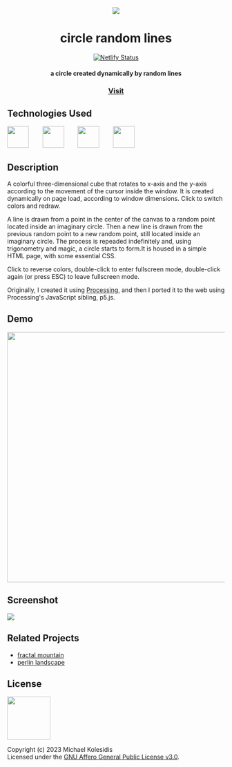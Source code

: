 <div align=center>
  <img src="./icons/icon-192x192.png">
  <h1>circle random lines</h1>

  [![Netlify Status](https://api.netlify.com/api/v1/badges/167fe081-b318-4922-b30b-3a7f76724456/deploy-status)](https://app.netlify.com/sites/circle-random-lines/deploys)

  <h4>a circle created dynamically by random lines</h4>
  
  <h3><a href="https://circle-random-lines.netlify.app/">Visit</a></h3>
</div>



## Technologies Used

<a href="https://p5js.org/"><img src="https://github.com/michaelkolesidis/tech-icons/blob/main/icons/p5js/p5js.svg" height="50px"/></a>
&nbsp;&nbsp;&nbsp;&nbsp;&nbsp;&nbsp;
<a href="https://en.wikipedia.org/wiki/JavaScript"><img src="https://github.com/michaelkolesidis/tech-icons/blob/main/icons/javascript/javascript-original.svg" height="50px" /></a>
&nbsp;&nbsp;&nbsp;&nbsp;&nbsp;&nbsp;
<a href="https://en.wikipedia.org/wiki/CSS"><img src="https://github.com/michaelkolesidis/tech-icons/blob/main/icons/css3/css3-plain.svg" height="50px" /></a>
&nbsp;&nbsp;&nbsp;&nbsp;&nbsp;&nbsp;
<img src="https://github.com/michaelkolesidis/tech-icons/blob/main/icons/html5/html5-plain.svg" height="50px" />
&nbsp;&nbsp;&nbsp;&nbsp;&nbsp;&nbsp;



## Description

A colorful three-dimensional cube that rotates to x-axis and the y-axis according to the movement of the cursor inside the window. It is created dynamically on page load, according to window dimensions. Click to switch colors and redraw.

A line is drawn from a point in the center of the canvas to a random point located inside an imaginary circle. Then a new line is drawn from the previous random point to a new random point, still located inside an imaginary circle. The process is repeaded indefinitely and, using trigonometry and magic, a circle starts to form.It is housed in a simple HTML page, with some essential CSS.

Click to reverse colors, double-click to enter fullscreen mode, double-click again (or press ESC) to leave fullscreen mode.

Originally, I created it using [Processing](https://processing.org/), and then I ported it to the web using Processing's JavaScript sibling, p5.js.



## Demo
<img width="580px" src="./screenshots/circle-random-lines.gif">



## Screenshot
<img src="./screenshots/circle-random-lines-screenshot.png">



## Related Projects

- [fractal mountain](https://github.com/michaelkolesidis/fractal-mountain)
- [perlin landscape](https://github.com/michaelkolesidis/perlin-landscape)



## License

<a href="https://www.gnu.org/licenses/agpl-3.0.html"><img src="https://upload.wikimedia.org/wikipedia/commons/0/06/AGPLv3_Logo.svg" height="100px" /></a>

Copyright (c) 2023 Michael Kolesidis<br>
Licensed under the [GNU Affero General Public License v3.0](https://www.gnu.org/licenses/agpl-3.0.html).
